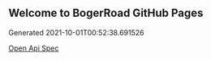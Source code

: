 ## Welcome to BogerRoad GitHub Pages

Generated 2021-10-01T00:52:38.691526

[Open Api Spec](./openapi.yaml)
